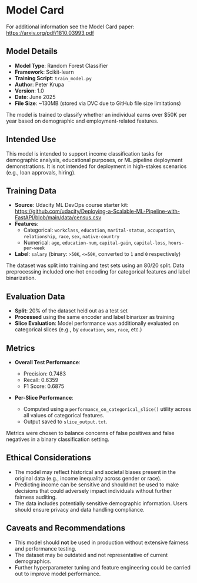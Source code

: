# Model Card

For additional information see the Model Card paper: https://arxiv.org/pdf/1810.03993.pdf

## Model Details

- **Model Type**: Random Forest Classifier  
- **Framework**: Scikit-learn  
- **Training Script**: `train_model.py`  
- **Author**: Peter Krupa  
- **Version**: 1.0  
- **Date**: June 2025  
- **File Size**: ~130MB (stored via DVC due to GitHub file size limitations)

The model is trained to classify whether an individual earns over $50K per year based on demographic and employment-related features.

## Intended Use

This model is intended to support income classification tasks for demographic analysis, educational purposes, or ML pipeline deployment demonstrations. It is not intended for deployment in high-stakes scenarios (e.g., loan approvals, hiring).

## Training Data

- **Source**: Udacity ML DevOps course starter kit: https://github.com/udacity/Deploying-a-Scalable-ML-Pipeline-with-FastAPI/blob/main/data/census.csv
- **Features**:
  - Categorical: `workclass`, `education`, `marital-status`, `occupation`, `relationship`, `race`, `sex`, `native-country`
  - Numerical: `age`, `education-num`, `capital-gain`, `capital-loss`, `hours-per-week`
- **Label**: `salary` (binary: `>50K`, `<=50K`, converted to `1` and `0` respectively)

The dataset was split into training and test sets using an 80/20 split. Data preprocessing included one-hot encoding for categorical features and label binarization.

## Evaluation Data

- **Split**: 20% of the dataset held out as a test set
- **Processed** using the same encoder and label binarizer as training
- **Slice Evaluation**: Model performance was additionally evaluated on categorical slices (e.g., by `education`, `sex`, `race`, etc.)

## Metrics

- **Overall Test Performance**:
  - Precision: 0.7483  
  - Recall: 0.6359  
  - F1 Score: 0.6875


- **Per-Slice Performance**:
  - Computed using a `performance_on_categorical_slice()` utility across all values of categorical features.
  - Output saved to `slice_output.txt`.

Metrics were chosen to balance concerns of false positives and false negatives in a binary classification setting.

## Ethical Considerations

- The model may reflect historical and societal biases present in the original data (e.g., income inequality across gender or race).
- Predicting income can be sensitive and should not be used to make decisions that could adversely impact individuals without further fairness auditing.
- The data includes potentially sensitive demographic information. Users should ensure privacy and data handling compliance.

## Caveats and Recommendations
- This model should **not** be used in production without extensive fairness and performance testing.
- The dataset may be outdated and not representative of current demographics.
- Further hyperparameter tuning and feature engineering could be carried out to improve model performance.